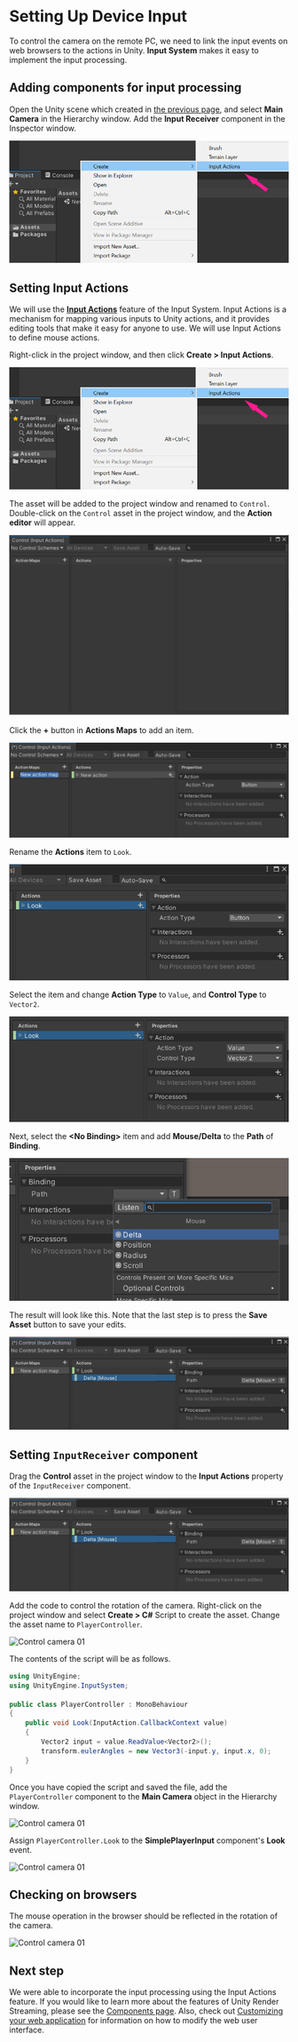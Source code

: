 # Setting Up Device Input

To control the camera on the remote PC,  we need to link the input events on web browsers to the actions in Unity. **Input System** makes it easy to implement the input processing.

## Adding components for input processing

Open the Unity scene which created in [the previous page](create-camera.md), and select **Main Camera** in the Hierarchy window. Add the **Input Receiver** component in the Inspector window.

![Control camera 01](images/control_camera_01.png)

## Setting Input Actions

We will use the [**Input Actions**](https://docs.unity3d.com/Packages/com.unity.inputsystem@1.0/manual/Actions.html) feature of the Input System. Input Actions is a mechanism for mapping various inputs to Unity actions, and it provides editing tools that make it easy for anyone to use. We will use Input Actions to define mouse actions.

Right-click in the project window, and then click **Create > Input Actions**.

![Control camera 01](images/control_camera_01.png)

The asset will be added to the project window and renamed to `Control`. Double-click on the `Control` asset in the project window, and the **Action editor** will appear.

![Control camera 01](images/control_camera_02.png)

Click the **+** button in **Actions Maps** to add an item.

![Control camera 01](images/control_camera_03.png)

Rename the **Actions** item to `Look`.

![Control camera 01](images/control_camera_04.png)

Select the item and change **Action Type** to `Value`, and **Control Type** to `Vector2`.

![Control camera 01](images/control_camera_05.png)

Next, select the **\<No Binding\>** item and add **Mouse/Delta** to the **Path** of **Binding**.

![Control camera 01](images/control_camera_06.png)

The result will look like this. Note that the last step is to press the **Save Asset** button to save your edits.

![Control camera 01](images/control_camera_07.png)

## Setting `InputReceiver` component

Drag the **Control** asset in the project window to the **Input Actions** property of the `InputReceiver` component.

![Control camera 01](images/control_camera_07.png)

Add the code to control the rotation of the camera. Right-click on the project window and select **Create > C#** Script to create the asset. Change the asset name to `PlayerController`.

![Control camera 01](images/control_camera_08.png)

The contents of the script will be as follows.

```csharp
using UnityEngine;
using UnityEngine.InputSystem;

public class PlayerController : MonoBehaviour
{
    public void Look(InputAction.CallbackContext value)
    {
        Vector2 input = value.ReadValue<Vector2>();
        transform.eulerAngles = new Vector3(-input.y, input.x, 0);
    }
}
```

Once you have copied the script and saved the file, add the `PlayerController` component to the **Main Camera** object in the Hierarchy window.

![Control camera 01](images/control_camera_09.png)

Assign `PlayerController.Look` to the **SimplePlayerInput** component's **Look** event.

![Control camera 01](images/control_camera_10.png)

## Checking on browsers

The mouse operation in the browser should be reflected in the rotation of the camera.

![Control camera 01](images/control_camera_11.png)

## Next step

We were able to incorporate the input processing using the Input Actions feature. If you would like to learn more about the features of Unity Render Streaming, please see the [Components page](components.md). Also, check out [Customizing your web application](customize-webapp.md) for information on how to modify the web user interface.